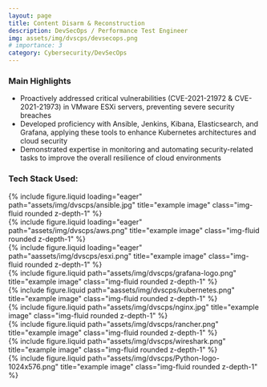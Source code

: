 ```yaml
---
layout: page
title: Content Disarm & Reconstruction 
description: DevSecOps / Performance Test Engineer
img: assets/img/dvscps/devsecops.png
# importance: 3
category: Cybersecurity/DevSecOps
---
```


<h3>Main Highlights</h3>

<ul>
<li>Proactively addressed critical vulnerabilities (CVE-2021-21972 & CVE-2021-21973) in VMware ESXi servers, preventing severe security breaches</li>
<li>Developed proficiency with Ansible, Jenkins, Kibana, Elasticsearch, and Grafana, applying these tools to enhance Kubernetes architectures and cloud security</li>
<li>Demonstrated expertise in monitoring and automating security-related tasks to improve the overall resilience of cloud environments</li>

</ul>
<h3>Tech Stack Used:</h3>

<div class="container">
  <div class="row">
      <div class="col-12 col-sm-6 col-md-4 col-lg-3">
          {% include figure.liquid loading="eager" path="assets/img/dvscps/ansible.jpg" title="example image" class="img-fluid rounded z-depth-1" %}
      </div>
      <div class="col-12 col-sm-6 col-md-4 col-lg-3">
          {% include figure.liquid loading="eager" path="assets/img/dvscps/aws.png" title="example image" class="img-fluid rounded z-depth-1" %}
      </div>
      <div class="col-12 col-sm-6 col-md-4 col-lg-3">
          {% include figure.liquid loading="eager" path="aassets/img/dvscps/esxi.png" title="example image" class="img-fluid rounded z-depth-1" %}
      </div>
      <div class="col-sm-8 mt-3 mt-md-0">
        {% include figure.liquid path="assets/img/dvscps/grafana-logo.png" title="example image" class="img-fluid rounded z-depth-1" %}
      </div>
      <div class="col-sm-4 mt-3 mt-md-0">
          {% include figure.liquid path="aassets/img/dvscps/kubernetes.png" title="example image" class="img-fluid rounded z-depth-1" %}
      </div>
      <div class="col-sm-8 mt-3 mt-md-0">
          {% include figure.liquid path="assets/img/dvscps/nginx.jpg" title="example image" class="img-fluid rounded z-depth-1" %}
        </div>
      <div class="col-sm-4 mt-3 mt-md-0">
          {% include figure.liquid path="assets/img/dvscps/rancher.png" title="example image" class="img-fluid rounded z-depth-1" %}
      </div>
      <div class="col-sm-8 mt-3 mt-md-0">
          {% include figure.liquid path="assets/img/dvscps/wireshark.png" title="example image" class="img-fluid rounded z-depth-1" %}
        </div>
        <div class="col-sm-4 mt-3 mt-md-0">
          {% include figure.liquid path="assets/img/dvscps/Python-logo-1024x576.png" title="example image" class="img-fluid rounded z-depth-1" %}
        </div>
  </div>
</div>


